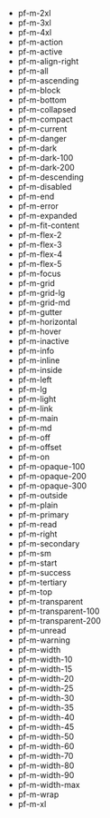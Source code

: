 - pf-m-2xl
- pf-m-3xl
- pf-m-4xl
- pf-m-action
- pf-m-active
- pf-m-align-right
- pf-m-all
- pf-m-ascending
- pf-m-block
- pf-m-bottom
- pf-m-collapsed
- pf-m-compact
- pf-m-current
- pf-m-danger
- pf-m-dark
- pf-m-dark-100
- pf-m-dark-200
- pf-m-descending
- pf-m-disabled
- pf-m-end
- pf-m-error
- pf-m-expanded
- pf-m-fit-content
- pf-m-flex-2
- pf-m-flex-3
- pf-m-flex-4
- pf-m-flex-5
- pf-m-focus
- pf-m-grid
- pf-m-grid-lg
- pf-m-grid-md
- pf-m-gutter
- pf-m-horizontal
- pf-m-hover
- pf-m-inactive
- pf-m-info
- pf-m-inline
- pf-m-inside
- pf-m-left
- pf-m-lg
- pf-m-light
- pf-m-link
- pf-m-main
- pf-m-md
- pf-m-off
- pf-m-offset
- pf-m-on
- pf-m-opaque-100
- pf-m-opaque-200
- pf-m-opaque-300
- pf-m-outside
- pf-m-plain
- pf-m-primary
- pf-m-read
- pf-m-right
- pf-m-secondary
- pf-m-sm
- pf-m-start
- pf-m-success
- pf-m-tertiary
- pf-m-top
- pf-m-transparent
- pf-m-transparent-100
- pf-m-transparent-200
- pf-m-unread
- pf-m-warning
- pf-m-width
- pf-m-width-10
- pf-m-width-15
- pf-m-width-20
- pf-m-width-25
- pf-m-width-30
- pf-m-width-35
- pf-m-width-40
- pf-m-width-45
- pf-m-width-50
- pf-m-width-60
- pf-m-width-70
- pf-m-width-80
- pf-m-width-90
- pf-m-width-max
- pf-m-wrap
- pf-m-xl
